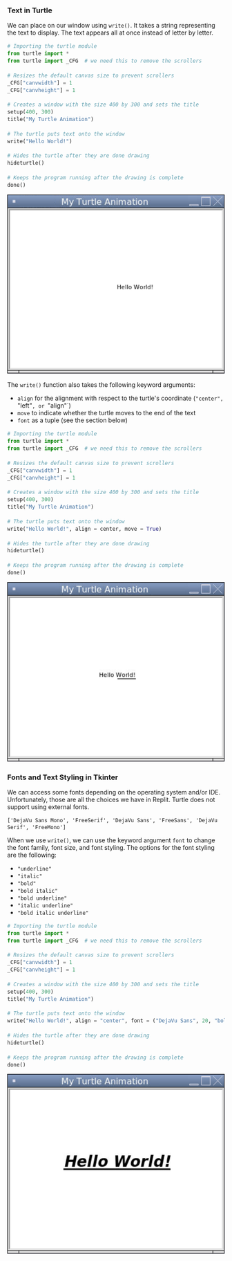 ### Text in Turtle

We can place on our window using `write()`. It takes a string representing the text to display. The text appears all at once instead of letter by letter.

```python
# Importing the turtle module
from turtle import *
from turtle import _CFG  # we need this to remove the scrollers

# Resizes the default canvas size to prevent scrollers
_CFG["canvwidth"] = 1 
_CFG["canvheight"] = 1

# Creates a window with the size 400 by 300 and sets the title
setup(400, 300)
title("My Turtle Animation")

# The turtle puts text onto the window
write("Hello World!")

# Hides the turtle after they are done drawing
hideturtle()

# Keeps the program running after the drawing is complete
done()
```

![](../Images/Turtle_Text_1.png)

The `write()` function also takes the following keyword arguments:

* `align` for the alignment with respect to the turtle's coordinate (`"center", `"left"`, or `"align"`)
* `move` to indicate whether the turtle moves to the end of the text
* `font` as a tuple (see the section below)

```python
# Importing the turtle module
from turtle import *
from turtle import _CFG  # we need this to remove the scrollers

# Resizes the default canvas size to prevent scrollers
_CFG["canvwidth"] = 1 
_CFG["canvheight"] = 1

# Creates a window with the size 400 by 300 and sets the title
setup(400, 300)
title("My Turtle Animation")

# The turtle puts text onto the window
write("Hello World!", align = center, move = True)

# Hides the turtle after they are done drawing
hideturtle()

# Keeps the program running after the drawing is complete
done()
```

![](../Images/Turtle_Text_2.png)


### Fonts and Text Styling in Tkinter 

We can access some fonts depending on the operating system and/or IDE. Unfortunately, those are all the choices we have in Replit. Turtle does not support using external fonts. 

```
['DejaVu Sans Mono', 'FreeSerif', 'DejaVu Sans', 'FreeSans', 'DejaVu Serif', 'FreeMono']
```

When we use `write()`, we can use the keyword argument `font` to change the font family, font size, and font styling. The options for the font styling are the following:
* `"underline"`
* `"italic"`
* `"bold"`
* `"bold italic"`
* `"bold underline"`
* `"italic underline"`
* `"bold italic underline"`

```python
# Importing the turtle module
from turtle import *
from turtle import _CFG  # we need this to remove the scrollers

# Resizes the default canvas size to prevent scrollers
_CFG["canvwidth"] = 1 
_CFG["canvheight"] = 1

# Creates a window with the size 400 by 300 and sets the title
setup(400, 300)
title("My Turtle Animation")

# The turtle puts text onto the window
write("Hello World!", align = "center", font = ("DejaVu Sans", 20, "bold italic underline"))

# Hides the turtle after they are done drawing
hideturtle()

# Keeps the program running after the drawing is complete
done()
```

![](../Images/Turtle_Text_3.png)
